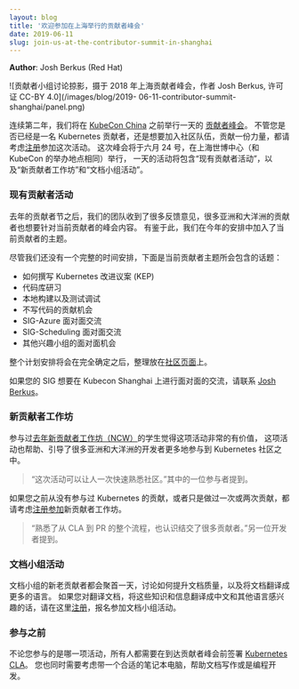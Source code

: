 ```yaml
---
layout: blog
title: '欢迎参加在上海举行的贡献者峰会'
date: 2019-06-11
slug: join-us-at-the-contributor-summit-in-shanghai
---
```


<!-- ---
layout: blog
title: 'Join us at the Contributor Summit in Shanghai'
date: 2019-06-11
--- -->

**Author**: Josh Berkus (Red Hat)

<!-- ![Picture of contributor panel at 2018 Shanghai contributor summit.  Photo by Josh Berkus, licensed CC-BY 4.0](/images/blog/2019-
06-11-contributor-summit-shanghai/panel.png) -->

![贡献者小组讨论掠影，摄于 2018 年上海贡献者峰会，作者 Josh Berkus, 许可证 CC-BY 4.0](/images/blog/2019-
06-11-contributor-summit-shanghai/panel.png)

<!-- For the second year, we will have [a Contributor Summit event](https://www.lfasiallc.com/events/contributors-summit-china-2019/) the day before [KubeCon China](https://events.linuxfoundation.cn/events/kubecon-cloudnativecon-china-2019/) in Shanghai. If you already contribute to Kubernetes or would like to contribute, please consider attending and [register](https://www.lfasiallc.com/events/contributors-summit-china-2019/register/). The Summit will be held June 24th, at the Shanghai Expo Center (the same location where KubeCon will take place), and will include a Current Contributor Day as well as the New Contributor Workshop and the Documentation Sprints. -->

连续第二年，我们将在 [KubeCon China](https://events.linuxfoundation.cn/events/kubecon-cloudnativecon-china-2019/) 之前举行一天的 [贡献者峰会](https://www.lfasiallc.com/events/contributors-summit-china-2019/)。
不管您是否已经是一名 Kubernetes 贡献者，还是想要加入社区队伍，贡献一份力量，都请考虑[注册](https://www.lfasiallc.com/events/contributors-summit-china-2019/register/)参加这次活动。
这次峰会将于六月 24 号，在上海世博中心（和 KubeCon 的举办地点相同）举行，
一天的活动将包含“现有贡献者活动”，以及“新贡献者工作坊”和“文档小组活动”。

<!-- ### Current Contributor Day -->

### 现有贡献者活动

<!-- After last year's Contributor Day, our team received feedback that many of our contributors in Asia and Oceania would like content for current contributors as well. As such, we have added a Current Contributor track to the schedule. -->

去年的贡献者节之后，我们的团队收到了很多反馈意见，很多亚洲和大洋洲的贡献者也想要针对当前贡献者的峰会内容。
有鉴于此，我们在今年的安排中加入了当前贡献者的主题。

<!-- While we do not yet have a full schedule up, the topics covered in the current contributor track will include: -->

尽管我们还没有一个完整的时间安排，下面是当前贡献者主题所会包含的话题：

<!-- * How to write a KEP (Kubernetes Enhancement Proposal)
* Codebase and repository review
* Local Build & Test troubleshooting session
* Guide to Non-Code Contribution opportunities
* SIG-Azure face-to-face meeting
* SIG-Scheduling face-to-face meeting
* Other SIG face-to-face meetings as we confirm them -->

* 如何撰写 Kubernetes 改进议案 (KEP)
* 代码库研习
* 本地构建以及测试调试
* 不写代码的贡献机会
* SIG-Azure 面对面交流
* SIG-Scheduling 面对面交流
* 其他兴趣小组的面对面机会

<!-- The schedule will be on [the Community page](https://github.com/kubernetes/community/tree/master/events/2019/06-contributor-summit) once it is complete. -->

整个计划安排将会在完全确定之后，整理放在[社区页面](https://github.com/kubernetes/community/tree/master/events/2019/06-contributor-summit)上。

<!-- If your SIG wants to have a face-to-face meeting at Kubecon Shanghai, please contact [Josh Berkus](mailto:jberkus@redhat.com). -->

如果您的 SIG 想要在 Kubecon Shanghai 上进行面对面的交流，请联系 [Josh Berkus](mailto:jberkus@redhat.com)。

<!-- ### New Contributor Workshop -->
### 新贡献者工作坊

<!-- Students at [last year's New Contributor Workshop](/blog/2018/12/05/new-contributor-workshop-shanghai/) (NCW) found it to be extremely valuable, and the event helped to orient a few of the many Asian and Pacific developers looking to participate in the Kubernetes community. -->

参与过[去年新贡献者工作坊（NCW）](/blog/2018/12/05/new-contributor-workshop-shanghai/)的学生觉得这项活动非常的有价值，
这项活动也帮助、引导了很多亚洲和大洋洲的开发者更多地参与到 Kubernetes 社区之中。

<!-- > "It's a one-stop-shop for becoming familiar with the community." said one participant. -->

> “这次活动可以让人一次快速熟悉社区。”其中的一位参与者提到。

<!-- If you have not contributed to Kubernetes before, or have only done one or two things, please consider [enrolling](https://www.lfasiallc.com/events/contributors-summit-china-2019/register/) in the NCW. -->

如果您之前从没有参与过 Kubernetes 的贡献，或者只是做过一次或两次贡献，都请考虑[注册参加](https://www.lfasiallc.com/events/contributors-summit-china-2019/register/)新贡献者工作坊。

<!-- > "Got to know the process from signing CLA to PR and made friends with other contributors." said another. -->

> “熟悉了从 CLA 到 PR 的整个流程，也认识结交了很多贡献者。”另一位开发者提到。

<!-- ### Documentation Sprints -->

### 文档小组活动

<!-- Both old and new contributors on our Docs Team will spend a day both improving our documentation and translating it into other languages. If you are interested in having better documentation, fully localized into Chinese and other languages, please [sign up](https://www.lfasiallc.com/events/contributors-summit-china-2019/register/) to help with the Doc Sprints. -->

文档小组的新老贡献者都会聚首一天，讨论如何提升文档质量，以及将文档翻译成更多的语言。
如果您对翻译文档，将这些知识和信息翻译成中文和其他语言感兴趣的话，请在这里[注册](https://www.lfasiallc.com/events/contributors-summit-china-2019/register/)，报名参加文档小组活动。

<!-- ### Before you attend -->

### 参与之前

<!-- Regardless of where you participate, everyone at the Contributor Summit should [sign the Kubernetes Contributor License Agreement](https://git.k8s.io/community/CLA.md#the-contributor-license-agreement) (CLA) before coming to the conference. You should also bring a laptop suitable for working on documentation or code development. -->

不论您参与的是哪一项活动，所有人都需要在到达贡献者峰会前签署 [Kubernetes CLA](https://git.k8s.io/community/CLA.md#the-contributor-license-agreement)。
您也同时需要考虑带一个合适的笔记本电脑，帮助文档写作或是编程开发。
